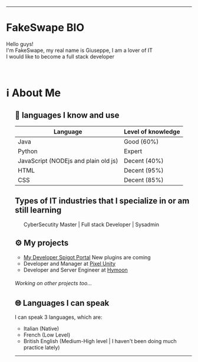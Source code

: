 ***
<h1>FakeSwape BIO</h1>
<p>
   Hello guys!
   <br>
   I'm FakeSwape, my real name is Giuseppe, I am a lover of IT
   <br>
   I would like to become a full stack developer
</p>
<br>
<h1>ℹ️ About Me</h1>
<ul>
   <h2>🔧 languages I know and use</h2>

   | Language                            | Level of knowledge |
   |-------------------------------------|--------------------|
   | Java                                | Good (60%)         |
   | Python                              | Expert             |
   | JavaScript (NODEjs and plain old js)| Decent (40%)       |
   | HTML                                | Decent (95%)       |
   | CSS                                 | Decent (85%)       |
      
   
   <h2>Types of IT industries that I specialize in or am still learning</h2>
   
   <ul>
       <p>CyberSecutity Master | Full stack Developer | Sysadmin</p>
   </ul>   
   
   <h2>⚙️ My projects</h2>
   <ul>
      <li>
         <a href="[SpigotMc Page](https://www.spigotmc.org/resources/authors/fakeswape.1567701/)" target="_blank">My Developer Spigot Portal</a> New plugins are coming
      </li>
      <li>
         Developer and Manager at <a href="[https://hiri.dev](https://discord.gg/HY2n3qj52Z)" target="_blank">Pixel Unity</a>
      </li>
      <li>
         Developer and Server Engineer at <a href="https://discord.hymoon.net" target="_blank">Hymoon</a>
      </li>
   </ul>
   <h6>Working on other projects too...</h6>

   <h2>🌐 Languages I can speak</h2>
   <p>
      I can speak 3 languages, which are:
   <ul>
      <li>
         Italian (Native)
      </li>
      <li>
         French (Low Level)
      </li>
      <li>
         British English (Medium-High level | I haven't been doing much practice lately)
      </li>
   </ul>
   </p>

***
